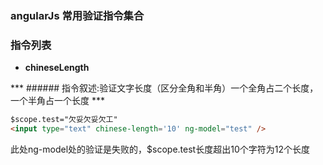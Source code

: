 ### angularJs 常用验证指令集合  

### 指令列表

+ **chineseLength**

*** ###### 指令叙述:验证文字长度（区分全角和半角）一个全角占二个长度，一个半角占一个长度 ***

```html
$scope.test="欠妥欠妥欠工"
<input type="text" chinese-length='10' ng-model="test" />   

```
此处ng-model处的验证是失败的，$scope.test长度超出10个字符为12个长度




